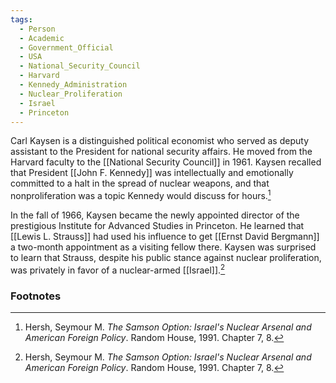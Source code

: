 ```yaml
---
tags:
  - Person
  - Academic
  - Government_Official
  - USA
  - National_Security_Council
  - Harvard
  - Kennedy_Administration
  - Nuclear_Proliferation
  - Israel
  - Princeton
---
```

Carl Kaysen is a distinguished political economist who served as deputy assistant to the President for national security affairs. He moved from the Harvard faculty to the [[National Security Council]] in 1961. Kaysen recalled that President [[John F. Kennedy]] was intellectually and emotionally committed to a halt in the spread of nuclear weapons, and that nonproliferation was a topic Kennedy would discuss for hours.[^1]

In the fall of 1966, Kaysen became the newly appointed director of the prestigious Institute for Advanced Studies in Princeton. He learned that [[Lewis L. Strauss]] had used his influence to get [[Ernst David Bergmann]] a two-month appointment as a visiting fellow there. Kaysen was surprised to learn that Strauss, despite his public stance against nuclear proliferation, was privately in favor of a nuclear-armed [[Israel]].[^1]

### Footnotes

[^1]: Hersh, Seymour M. *The Samson Option: Israel's Nuclear Arsenal and American Foreign Policy*. Random House, 1991. Chapter 7, 8.